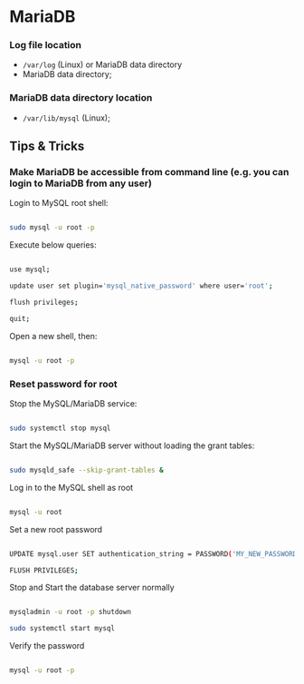 # MariaDB

### Log file location

- `/var/log` (Linux) or MariaDB data directory
- MariaDB data directory;

### MariaDB data directory location

- `/var/lib/mysql` (Linux);

## Tips & Tricks

### Make MariaDB be accessible from command line (e.g. you can login to MariaDB from any user)

Login to MySQL root shell:

```bash

sudo mysql -u root -p

```
Execute below queries:

```bash

use mysql;

update user set plugin='mysql_native_password' where user='root';

flush privileges; 

quit;

```

Open a new shell, then:

```bash

mysql -u root -p

```

### Reset password for root

Stop the MySQL/MariaDB service:

```bash

sudo systemctl stop mysql

```

Start the MySQL/MariaDB server without loading the grant tables:

```bash

sudo mysqld_safe --skip-grant-tables &

```

Log in to the MySQL shell as root

```bash

mysql -u root

```

Set a new root password

```bash

UPDATE mysql.user SET authentication_string = PASSWORD('MY_NEW_PASSWORD') WHERE User = 'root' AND Host = 'localhost';

FLUSH PRIVILEGES;

```

Stop and Start the database server normally
 
```bash

mysqladmin -u root -p shutdown

sudo systemctl start mysql

```

Verify the password

```bash

mysql -u root -p

```
